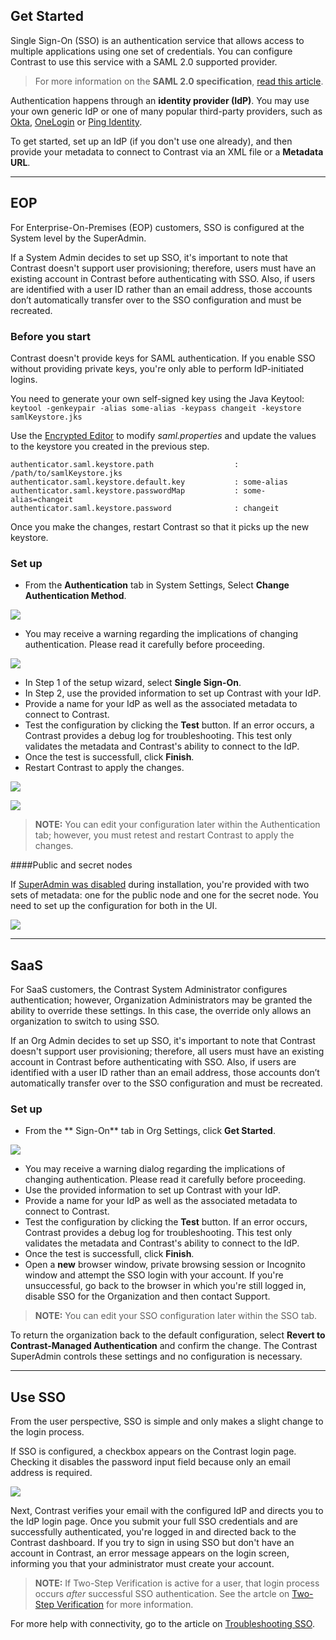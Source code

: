 <!--
title: "Configuring Single Sign-On (SSO)"
description: "TeamServer can be configured to utilize Single Sign On Authentication"
tags: "installation setup SSO Single Sign-On configuration authentication"
-->

## Get Started

Single Sign-On (SSO) is an authentication service that allows access to multiple applications using one set of credentials. You can configure Contrast to use this service with a SAML 2.0 supported provider. 

> For more information on the **SAML 2.0 specification**, [read this article](https://docs.oasis-open.org/security/saml/v2.0/saml-core-2.0-os.pdf).

Authentication happens through an **identity provider (IdP)**. You may use your own generic IdP or one of many popular third-party providers, such as [Okta](https://www.okta.com/), [OneLogin](https://www.onelogin.com/) or [Ping Identity](https://www.pingidentity.com/en.html).

To get started, set up an IdP (if you don't use one already), and then provide your metadata to connect to Contrast via an XML file or a **Metadata URL**.


---

## EOP

For Enterprise-On-Premises (EOP) customers, SSO is configured at the System level by the SuperAdmin.

If a System Admin decides to set up SSO, it's important to note that Contrast doesn't support user provisioning; therefore, users must have an existing account in Contrast before authenticating with SSO. Also, if users are identified with a user ID rather than an email address, those accounts don’t automatically transfer over to the SSO configuration and must be recreated. 

### Before you start
Contrast doesn't provide keys for SAML authentication. If you enable SSO without providing private keys, you're only able to perform IdP-initiated logins.

You need to generate your own self-signed key using the Java Keytool:
```keytool -genkeypair -alias some-alias -keypass changeit -keystore samlKeystore.jks```

Use the [Encrypted Editor](admin_tsconfig.html#encrypt) to modify *saml.properties* and update the values to the keystore you created in the previous step. 

 ```
 authenticator.saml.keystore.path                  : /path/to/samlKeystore.jks
 authenticator.saml.keystore.default.key           : some-alias
 authenticator.saml.keystore.passwordMap           : some-alias=changeit
 authenticator.saml.keystore.password              : changeit
```
 
Once you make the changes, restart Contrast so that it picks up the new keystore. 

### Set up 

* From the **Authentication** tab in System Settings, Select **Change Authentication Method**.

<a href="assets/images/SSOChangeAuth.png" rel="lightbox" title="Changing Authentication Method"><img class="thumbnail" src="assets/images/SSOChangeAuth.png"/></a>

* You may receive a warning regarding the implications of changing authentication. Please read it carefully before proceeding.

<a href="assets/images/SSOWarning.png" rel="lightbox" title="Warning Dialog"><img class="thumbnail" src="assets/images/SSOWarning.png"/></a>

* In Step 1 of the setup wizard, select **Single Sign-On**.
* In Step 2, use the provided information to set up Contrast with your IdP.  
* Provide a name for your IdP as well as the associated metadata to connect to Contrast.
* Test the configuration by clicking the **Test** button. If an error occurs, a Contrast provides a debug log for troubleshooting. This test only validates the metadata and Contrast's ability to connect to the IdP.  
* Once the test is successfull, click **Finish**.
* Restart Contrast to apply the changes.

<a href="assets/images/SSOConfig.png" rel="lightbox" title="Single Sign-On Configuration"><img class="thumbnail" src="assets/images/SSOConfig.png"/></a>

<a href="assets/images/SSOConfigRestart.png" rel="lightbox" title="Restart TeamServer to Apply Authentication Changes"><img class="thumbnail" src="assets/images/SSOConfigRestart.png"/></a>

>**NOTE:** You can edit your configuration later within the Authentication tab; however, you must retest and restart Contrast to apply the changes.

####Public and secret nodes

If [SuperAdmin was disabled](installation_setupinstall.html#disable-sa) during installation, you're provided with two sets of metadata: one for the public node and one for the secret node. You need to set up the configuration for both in the UI. 

<a href="assets/images/Configure-SAML-identity-provider.png" rel="lightbox" title="Configure your SAML Identity Provider"><img class="thumbnail" src="assets/images/Configure-SAML-identity-provider.png"/></a>

---

## SaaS 

For SaaS customers, the Contrast System Administrator configures authentication; however, Organization Administrators may be granted the ability to override these settings. In this case, the override only allows an organization to switch to using SSO.

If an Org Admin decides to set up SSO, it's important to note that Contrast doesn't support user provisioning; therefore, all users must have an existing account in Contrast before authenticating with SSO. Also, if users are identified with a user ID rather than an email address, those accounts don’t automatically transfer over to the SSO configuration and must be recreated.

### Set up 

* From the ** Sign-On** tab in Org Settings, click **Get Started**.

<a href="assets/images/SSOOrgSettings.png" rel="lightbox" title="Single Sign-On Onboarding - Org Settings"><img class="thumbnail" src="assets/images/SSOOrgSettings.png"/></a>

* You may receive a warning dialog regarding the implications of changing authentication. Please read it carefully before proceeding.
* Use the provided information to set up Contrast with your IdP.
* Provide a name for your IdP as well as the associated metadata to connect to Contrast.
* Test the configuration by clicking the **Test** button. If an error occurs, Contrast provides a debug log for troubleshooting. This test only validates the metadata and Contrast's ability to connect to the IdP.  
* Once the test is successfull, click **Finish**.
* Open a **new** browser window, private browsing session or Incognito window and attempt the SSO login with your account. If you're unsuccessful, go back to the browser in which you're still logged in, disable SSO for the Organization and then contact Support. 

>**NOTE:** You can edit your SSO configuration later within the SSO tab.

To return the organization back to the default configuration, select **Revert to Contrast-Managed Authentication** and confirm the change. The Contrast SuperAdmin controls these settings and no configuration is necessary.

---

## Use SSO

From the user perspective, SSO is simple and only makes a slight change to the login process.

If SSO is configured, a checkbox appears on the Contrast login page. Checking it disables the password input field because only an email address is required. 

<a href="assets/images/SSOLogin.png" rel="lightbox" title="SSO Login"><img class="thumbnail" src="assets/images/SSOLogin.png"/></a>

Next, Contrast verifies your email with the configured IdP and directs you to the IdP login page. Once you submit your full SSO credentials and are successfully authenticated, you're logged in and directed back to the Contrast dashboard. If you try to sign in using SSO but don't have an account in Contrast, an error message appears on the login screen, informing you that your administrator must create your account.

>**NOTE:** If Two-Step Verification is active for a user, that login process occurs *after* successful SSO authentication. See the artcle on [Two-Step Verification](admin_systemsettings.html#twostep) for more information. 


For more help with connectivity, go to the article on [Troubleshooting SSO](troubleshooting_auth.html#sso). 

<!--
**Logging Out**
During IdP configuration, a logout landing page may be designated. This is simply a neutral place to direct users after logging out of their application(s). In the case that no page is specified, users will be directed to a default Contrast logout landing page.-->
